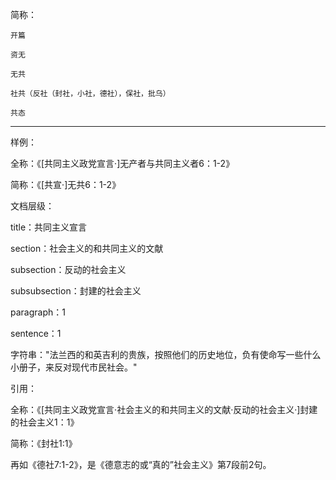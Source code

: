 简称：

```
开篇

资无

无共

社共（反社（封社，小社，德社），保社，批乌）

共态
```

---

样例：

全称：《[共同主义政党宣言·]无产者与共同主义者6：1-2》

简称：《[共宣·]无共6：1-2》

文档层级：

title：共同主义宣言

section：社会主义的和共同主义的文献

subsection：反动的社会主义

subsubsection：封建的社会主义

paragraph：1

sentence：1

字符串："法兰西的和英吉利的贵族，按照他们的历史地位，负有使命写一些什么小册子，来反对现代市民社会。"

引用：

全称：《[共同主义政党宣言·社会主义的和共同主义的文献·反动的社会主义·]封建的社会主义1：1》

简称：《封社1:1》

再如《德社7:1-2》，是《德意志的或“真的”社会主义》第7段前2句。
